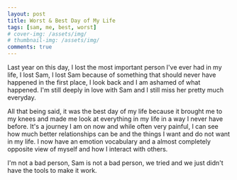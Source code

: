 ```yaml
---
layout: post
title: Worst & Best Day of My Life
tags: [sam, me, best, worst]
# cover-img: /assets/img/
# thumbnail-img: /assets/img/
comments: true
---
```

Last year on this day, I lost the most important person I've ever had in my life, I lost Sam, I lost Sam because of something that should never have happened in the first place, I look back and I am ashamed of what happened. I'm still deeply in love with Sam and I still miss her pretty much everyday.  

All that being said, it was the best day of my life because it brought me to my knees and made me look at everything in my life in a way I never have before. It's a journey I am on now and while often very painful, I can see how much better relationships can be and the things I want and do not want in my life. I now have an emotion vocabulary and a almost completely opposite view of myself and how I interact with others.  

I'm not a bad person, Sam is not a bad person, we tried and we just didn't have the tools to make it work.
